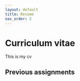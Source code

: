 ```yaml
---
layout: default
title: Resume
nav_order: 2
---
```


# Curriculum vitae
This is my cv

## Previous assignments
